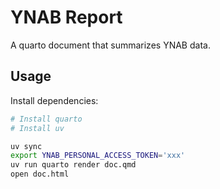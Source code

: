 # YNAB Report

A quarto document that summarizes YNAB data.

## Usage

Install dependencies:

```bash
# Install quarto
# Install uv
```

```bash
uv sync
export YNAB_PERSONAL_ACCESS_TOKEN='xxx'
uv run quarto render doc.qmd
open doc.html
```